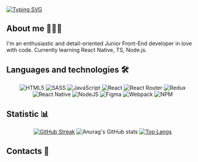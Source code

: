 [![Typing SVG](https://readme-typing-svg.herokuapp.com?font=Fira+Code&weight=600&size=30&pause=1000&color=8EF718FF&width=435&lines=Hi+everyone!+I'm+Daryna;Frontend+developer)](https://git.io/typing-svg)

## About me 👩🏽‍💻
I'm an enthusiastic and detail-oriented Junior Front-End developer in love with code. Currently learning React Native, TS, Node.js.

## Languages and technologies 🛠️

<div align="center">

![HTML5](https://img.shields.io/badge/html5-%23E34F26.svg?style=for-the-badge&logo=html5&logoColor=white)
  ![SASS](https://img.shields.io/badge/SASS-hotpink.svg?style=for-the-badge&logo=SASS&logoColor=white)
  ![JavaScript](https://img.shields.io/badge/javascript-%23323330.svg?style=for-the-badge&logo=javascript&logoColor=%23F7DF1E)
  ![React](https://img.shields.io/badge/react-%2320232a.svg?style=for-the-badge&logo=react&logoColor=%2361DAFB)
![React Router](https://img.shields.io/badge/React_Router-CA4245?style=for-the-badge&logo=react-router&logoColor=white)
![Redux](https://img.shields.io/badge/redux-%23593d88.svg?style=for-the-badge&logo=redux&logoColor=white)
![React Native](https://img.shields.io/badge/react_native-%2320232a.svg?style=for-the-badge&logo=react&logoColor=%2361DAFB)
![NodeJS](https://img.shields.io/badge/node.js-6DA55F?style=for-the-badge&logo=node.js&logoColor=white)
	![Figma](https://img.shields.io/badge/figma-%23F24E1E.svg?style=for-the-badge&logo=figma&logoColor=white)
  ![Webpack](https://img.shields.io/badge/webpack-%238DD6F9.svg?style=for-the-badge&logo=webpack&logoColor=black)
  ![NPM](https://img.shields.io/badge/NPM-%23000000.svg?style=for-the-badge&logo=npm&logoColor=white)
</div>
 

## Statistic 📊

<div align="center">

[![GitHub Streak](http://github-readme-streak-stats.herokuapp.com?user=darymee&theme=ads-juicy-fresh&border_radius=5&date_format=j%20M%5B%20Y%5D)](https://git.io/streak-stats)
![Anurag's GitHub stats](https://github-readme-stats.vercel.app/api?username=darymee&show_icons=true&theme=chartreuse-dark&bg_color=0d0c15&icon_color=fe5701)
[![Top Langs](https://github-readme-stats.vercel.app/api/top-langs/?username=darymee&layout=compact&bg_color=0d0c15&title_color=81fe03&text_color=fefefe&border_radius=5)](https://github.com/darymee/github-readme-stats)

</div>

## Contacts 📲
